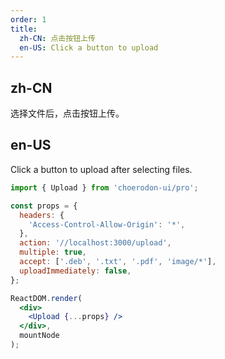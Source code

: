 ```yaml
---
order: 1
title:
  zh-CN: 点击按钮上传
  en-US: Click a button to upload
---
```


## zh-CN

选择文件后，点击按钮上传。

## en-US

Click a button to upload after selecting files.

````jsx
import { Upload } from 'choerodon-ui/pro';

const props = {
  headers: {
    'Access-Control-Allow-Origin': '*',
  },
  action: '//localhost:3000/upload',
  multiple: true,
  accept: ['.deb', '.txt', '.pdf', 'image/*'],
  uploadImmediately: false,
};

ReactDOM.render(
  <div>
    <Upload {...props} />
  </div>,
  mountNode
);

````
